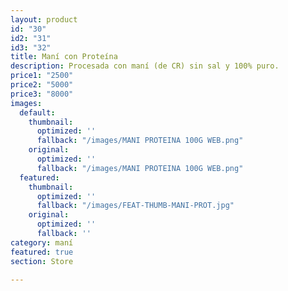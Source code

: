 ```yaml
---
layout: product
id: "30"
id2: "31"
id3: "32"
title: Maní con Proteína
description: Procesada con maní (de CR) sin sal y 100% puro.
price1: "2500"
price2: "5000"
price3: "8000"
images:
  default:
    thumbnail:
      optimized: ''
      fallback: "/images/MANI PROTEINA 100G WEB.png"
    original:
      optimized: ''
      fallback: "/images/MANI PROTEINA 100G WEB.png"
  featured:
    thumbnail:
      optimized: ''
      fallback: "/images/FEAT-THUMB-MANI-PROT.jpg"
    original:
      optimized: ''
      fallback: ''
category: maní
featured: true
section: Store

---
```

